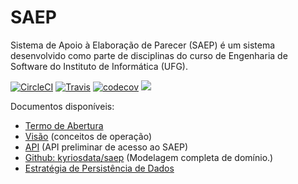 # SAEP
Sistema de Apoio à Elaboração de Parecer (SAEP) é um sistema desenvolvido como parte de disciplinas do curso de Engenharia de Software do Instituto de Informática (UFG). 

[![CircleCI][build-badge-1]][build-1] [![Travis][build-badge]][build] [![codecov][code-cov]][coverage] [![](https://jitpack.io/v/kyriosdata/saep.svg)](https://jitpack.io/#kyriosdata/saep)


Documentos disponíveis:
* [Termo de Abertura](https://docs.google.com/document/d/1go3eH-8W48G8C6Ryi3bPPN9ZQsbqHNzgrP3ocrnxL2A/edit#heading=h.oxnfirf2m4kr)
* [Visão](https://docs.google.com/document/d/1ElwL9lT6KFeUVl4KvWKZOGROEtLa7Lb2h6L3fLITtyg/edit#heading=h.np717zaohglw) (conceitos de operação)
* [API](http://docs.saep.apiary.io/) (API preliminar de acesso ao SAEP)
* [Github: kyriosdata/saep](https://github.com/kyriosdata/saep) (Modelagem completa de domínio.)
* [Estratégia de Persistência de Dados](https://docs.google.com/document/d/1AACGhLQ1V9A6vPrZuIQDxn9rsZQEYOT2Yi1ORHx6IE4/edit?usp=sharing)

[build-badge]: https://travis-ci.com/thdurante/saep-antigo.svg?token=vXLpgias2ygiGmTRzctb&branch=interfaces_e_persistencia
[build]: https://travis-ci.com/thdurante/saep-antigo

[build-badge-1]: https://circleci.com/gh/thdurante/saep.svg?style=svg&circle-token=bc8dbea7d77d42aadcc86754ae144c9b45ce3f8c
[build-1]: https://circleci.com/gh/thdurante/saep

[code-cov]: https://codecov.io/gh/thdurante/saep/branch/master/graph/badge.svg?token=SslMW2osOR
[coverage]: https://codecov.io/gh/thdurante/saep